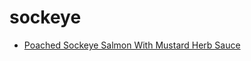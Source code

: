 # sockeye

 * [Poached Sockeye Salmon With Mustard Herb Sauce](../../index/p/poached-sockeye-salmon-with-mustard-herb-sauce-238701.json)
